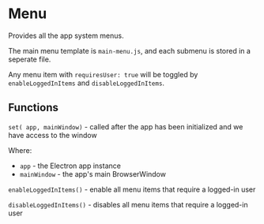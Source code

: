 # Menu

Provides all the app system menus.

The main menu template is `main-menu.js`, and each submenu is stored in a seperate file.

Any menu item with `requiresUser: true` will be toggled by `enableLoggedInItems` and `disableLoggedInItems`.

## Functions

`set( app, mainWindow)` - called after the app has been initialized and we have access to the window

Where:

- `app` - the Electron app instance
- `mainWindow` - the app's main BrowserWindow

`enableLoggedInItems()` - enable all menu items that require a logged-in user

`disableLoggedInItems()` - disables all menu items that require a logged-in user
